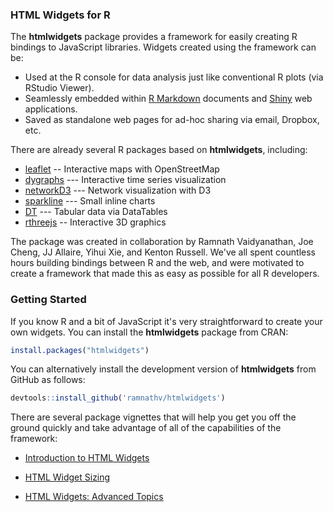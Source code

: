 ### HTML Widgets for R

The **htmlwidgets** package provides a framework for easily creating R bindings to JavaScript libraries. Widgets created using the framework can be:

* Used at the R console for data analysis just like conventional R plots (via RStudio Viewer).
* Seamlessly embedded within [R Markdown](http://rmarkdown.rstudio.com) documents and [Shiny](http://shiny.rstudio.com) web applications.
* Saved as standalone web pages for ad-hoc sharing via email, Dropbox, etc.

There are already several R packages based on **htmlwidgets**, including:

* [leaflet](https://github.com/rstudio/leaflet) -- Interactive maps with OpenStreetMap
* [dygraphs](http://rstudio.github.io/dygraphs/) --- Interactive time series visualization
* [networkD3](http://christophergandrud.github.io/networkD3/) --- Network visualization with D3
* [sparkline](https://github.com/htmlwidgets/sparkline) --- Small inline charts
* [DT](http://rstudio.github.io/DT/) --- Tabular data via DataTables
* [rthreejs](https://github.com/bwlewis/rthreejs) -- Interactive 3D graphics

The package was created in collaboration by Ramnath Vaidyanathan, Joe Cheng, JJ Allaire, Yihui Xie, and Kenton Russell. We've all spent countless hours building bindings between R and the web, and were motivated to create a framework that made this as easy as possible for all R developers. 

### Getting Started

If you know R and a bit of JavaScript it's very straightforward to create your own widgets. You can install the **htmlwidgets** package from CRAN:

```r
install.packages("htmlwidgets")
```

You can alternatively install the development version of **htmlwidgets** from GitHub as follows:

```r
devtools::install_github('ramnathv/htmlwidgets')
```

There are several package vignettes that will help you get you off the ground quickly and take advantage of all of the capabilities of the framework:

* [Introduction to HTML Widgets](vignettes/develop-intro.Rmd)

* [HTML Widget Sizing](vignettes/develop-sizing.Rmd)

* [HTML Widgets: Advanced Topics](vignettes/develop-advanced.Rmd)


